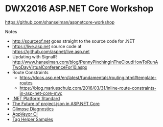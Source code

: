 # DWX2016 ASP.NET Core Workshop 
https://github.com/shanselman/aspnetcore-workshop

Notes
* http://sourceof.net goes straight to the source code for .NET
* https://live.asp.net source code at https://github.com/aspnet/live.asp.net
* Updating with SignalR http://www.hanselman.com/blog/PennyPinchingInTheCloudHowToRunATwoDayVirtualConferenceFor10.aspx
* Route Constraints
  * https://docs.asp.net/en/latest/fundamentals/routing.html#template-routes
  * https://blog.mariusschulz.com/2016/03/31/inline-route-constraints-in-asp-net-core-mvc
* [.NET Platform Standard](https://github.com/dotnet/corefx/blob/master/Documentation/architecture/net-platform-standard.md)
* [The Future of project.json in ASP.NET Core](https://wildermuth.com/2016/05/12/The-Future-of-project-json-in-ASP-NET-Core)
* [Glimpse Diagnostics](http://getglimpse.com)
* [AppVeyor CI](http://www.appveyor.com)
* [Tag Helper Samples](https://github.com/dpaquette/TagHelperSamples)

